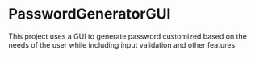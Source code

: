 # PasswordGeneratorGUI
This project uses a GUI to generate password customized based on the needs of the user  while including input validation and other features
